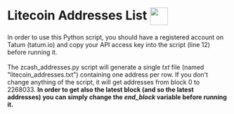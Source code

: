 # Litecoin Addresses List <img align="center" src="https://cryptologos.cc/logos/litecoin-ltc-logo.png?v=022" width="40" height="40">
In order to use this Python script, you should have a registered account on Tatum (tatum.io) and copy your API access key into the script (line 12) before running it.
<br><br>
The zcash_addresses.py script will generate a single *txt* file (named "litecoin_addresses.txt") containing one address per row. If you don't change anything of the script, it will get addresses from block 0 to 2268033. **In order to get also the latest block (and so the latest addresses) you can simply change the *end_block* variable before running it.**
